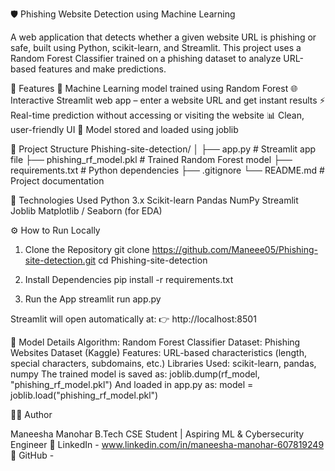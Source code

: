 🛡️ Phishing Website Detection using Machine Learning

A web application that detects whether a given website URL is phishing or safe, built using Python, scikit-learn, and Streamlit.
This project uses a Random Forest Classifier trained on a phishing dataset to analyze URL-based features and make predictions.

🚀 Features
🧠 Machine Learning model trained using Random Forest
🌐 Interactive Streamlit web app – enter a website URL and get instant results
⚡ Real-time prediction without accessing or visiting the website
📊 Clean, user-friendly UI
💾 Model stored and loaded using joblib

📁 Project Structure
Phishing-site-detection/
│
├── app.py                    # Streamlit app file
├── phishing_rf_model.pkl     # Trained Random Forest model
├── requirements.txt          # Python dependencies
├── .gitignore
└── README.md                 # Project documentation

🧩 Technologies Used
Python 3.x
Scikit-learn
Pandas
NumPy
Streamlit
Joblib
Matplotlib / Seaborn (for EDA)

⚙️ How to Run Locally
1. Clone the Repository
   git clone https://github.com/Maneee05/Phishing-site-detection.git
   cd Phishing-site-detection

2. Install Dependencies
   pip install -r requirements.txt

3. Run the App
   streamlit run app.py

Streamlit will open automatically at:
👉 http://localhost:8501

🧠 Model Details
Algorithm: Random Forest Classifier
Dataset: Phishing Websites Dataset (Kaggle)
Features: URL-based characteristics (length, special characters, subdomains, etc.)
Libraries Used: scikit-learn, pandas, numpy
The trained model is saved as:
joblib.dump(rf_model, "phishing_rf_model.pkl")
And loaded in app.py as:
model = joblib.load("phishing_rf_model.pkl")

👩‍💻 Author

Maneesha Manohar
B.Tech CSE Student | Aspiring ML & Cybersecurity Engineer
🔗 LinkedIn - www.linkedin.com/in/maneesha-manohar-607819249
🔗 GitHub - 
